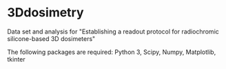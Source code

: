 # 3Ddosimetry


Data set and analysis for "Establishing a readout protocol for radiochromic silicone-based 3D dosimeters"

The following packages are required:
Python 3, Scipy, Numpy, Matplotlib, tkinter
